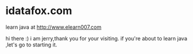 idatafox.com
=====

learn java at  http://www.elearn007.com



hi there :) i am jerry,thank you for your visiting. 
if you're about to learn java  ,let's go to starting it.
